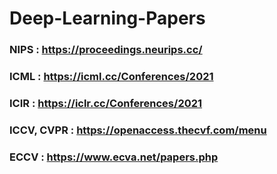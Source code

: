 # Deep-Learning-Papers


### NIPS : https://proceedings.neurips.cc/

### ICML : https://icml.cc/Conferences/2021

### ICIR : https://iclr.cc/Conferences/2021

### ICCV, CVPR : https://openaccess.thecvf.com/menu

### ECCV : https://www.ecva.net/papers.php

